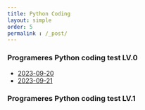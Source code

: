 ```yaml
---
title: Python Coding  
layout: simple  
order: 5 
permalink : /_post/
---
```



### Programeres Python coding test LV.0
- [2023-09-20](https://github.com/Han-Daon/Python-Coding/blob/3e8f23da1c8377c9687cb6cd083bd43fc8e0b4d7/2023_09_21/%EB%8D%A7%EC%85%88%EC%8B%9D.md)
- [2023-09-21](/_post/example.md/)

  


### Programeres Python coding test LV.1

